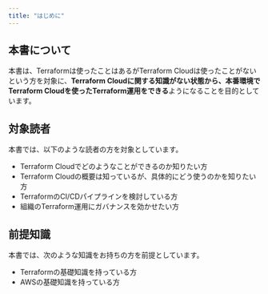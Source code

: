 ```yaml
---
title: "はじめに"
---
```


## 本書について

本書は、Terraformは使ったことはあるがTerraform Cloudは使ったことがないという方を対象に、**Terraform Cloudに関する知識がない状態から、本番環境でTerraform Cloudを使ったTerraform運用をできる**ようになることを目的としています。

<!-- TODO: AWSを使うことも触れたい -->

## 対象読者

本書では、以下のような読者の方を対象としています。

- Terraform Cloudでどのようなことができるのか知りたい方
- Terraform Cloudの概要は知っているが、具体的にどう使うのかを知りたい方
- TerraformのCI/CDパイプラインを検討している方
- 組織のTerraform運用にガバナンスを効かせたい方

## 前提知識

本書では、次のような知識をお持ちの方を前提としています。

- Terraformの基礎知識を持っている方
- AWSの基礎知識を持っている方
